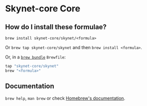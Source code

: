 # Skynet-core Core

## How do I install these formulae?

`brew install skynet-core/skynet/<formula>`

Or `brew tap skynet-core/skynet` and then `brew install <formula>`.

Or, in a [`brew bundle`](https://github.com/Homebrew/homebrew-bundle) `Brewfile`:

```ruby
tap "skynet-core/skynet"
brew "<formula>"
```

## Documentation

`brew help`, `man brew` or check [Homebrew's documentation](https://docs.brew.sh).
